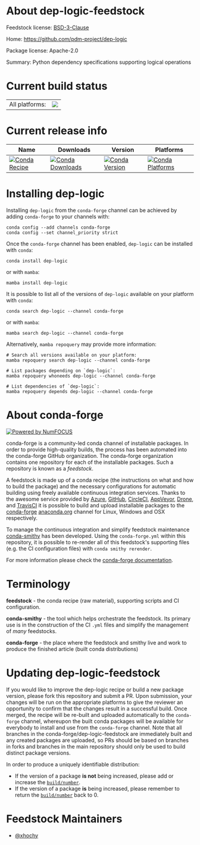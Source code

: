 About dep-logic-feedstock
=========================

Feedstock license: [BSD-3-Clause](https://github.com/conda-forge/dep-logic-feedstock/blob/main/LICENSE.txt)

Home: https://github.com/pdm-project/dep-logic

Package license: Apache-2.0

Summary: Python dependency specifications supporting logical operations

Current build status
====================


<table><tr><td>All platforms:</td>
    <td>
      <a href="https://dev.azure.com/conda-forge/feedstock-builds/_build/latest?definitionId=21032&branchName=main">
        <img src="https://dev.azure.com/conda-forge/feedstock-builds/_apis/build/status/dep-logic-feedstock?branchName=main">
      </a>
    </td>
  </tr>
</table>

Current release info
====================

| Name | Downloads | Version | Platforms |
| --- | --- | --- | --- |
| [![Conda Recipe](https://img.shields.io/badge/recipe-dep--logic-green.svg)](https://anaconda.org/conda-forge/dep-logic) | [![Conda Downloads](https://img.shields.io/conda/dn/conda-forge/dep-logic.svg)](https://anaconda.org/conda-forge/dep-logic) | [![Conda Version](https://img.shields.io/conda/vn/conda-forge/dep-logic.svg)](https://anaconda.org/conda-forge/dep-logic) | [![Conda Platforms](https://img.shields.io/conda/pn/conda-forge/dep-logic.svg)](https://anaconda.org/conda-forge/dep-logic) |

Installing dep-logic
====================

Installing `dep-logic` from the `conda-forge` channel can be achieved by adding `conda-forge` to your channels with:

```
conda config --add channels conda-forge
conda config --set channel_priority strict
```

Once the `conda-forge` channel has been enabled, `dep-logic` can be installed with `conda`:

```
conda install dep-logic
```

or with `mamba`:

```
mamba install dep-logic
```

It is possible to list all of the versions of `dep-logic` available on your platform with `conda`:

```
conda search dep-logic --channel conda-forge
```

or with `mamba`:

```
mamba search dep-logic --channel conda-forge
```

Alternatively, `mamba repoquery` may provide more information:

```
# Search all versions available on your platform:
mamba repoquery search dep-logic --channel conda-forge

# List packages depending on `dep-logic`:
mamba repoquery whoneeds dep-logic --channel conda-forge

# List dependencies of `dep-logic`:
mamba repoquery depends dep-logic --channel conda-forge
```


About conda-forge
=================

[![Powered by
NumFOCUS](https://img.shields.io/badge/powered%20by-NumFOCUS-orange.svg?style=flat&colorA=E1523D&colorB=007D8A)](https://numfocus.org)

conda-forge is a community-led conda channel of installable packages.
In order to provide high-quality builds, the process has been automated into the
conda-forge GitHub organization. The conda-forge organization contains one repository
for each of the installable packages. Such a repository is known as a *feedstock*.

A feedstock is made up of a conda recipe (the instructions on what and how to build
the package) and the necessary configurations for automatic building using freely
available continuous integration services. Thanks to the awesome service provided by
[Azure](https://azure.microsoft.com/en-us/services/devops/), [GitHub](https://github.com/),
[CircleCI](https://circleci.com/), [AppVeyor](https://www.appveyor.com/),
[Drone](https://cloud.drone.io/welcome), and [TravisCI](https://travis-ci.com/)
it is possible to build and upload installable packages to the
[conda-forge](https://anaconda.org/conda-forge) [anaconda.org](https://anaconda.org/)
channel for Linux, Windows and OSX respectively.

To manage the continuous integration and simplify feedstock maintenance
[conda-smithy](https://github.com/conda-forge/conda-smithy) has been developed.
Using the ``conda-forge.yml`` within this repository, it is possible to re-render all of
this feedstock's supporting files (e.g. the CI configuration files) with ``conda smithy rerender``.

For more information please check the [conda-forge documentation](https://conda-forge.org/docs/).

Terminology
===========

**feedstock** - the conda recipe (raw material), supporting scripts and CI configuration.

**conda-smithy** - the tool which helps orchestrate the feedstock.
                   Its primary use is in the construction of the CI ``.yml`` files
                   and simplify the management of *many* feedstocks.

**conda-forge** - the place where the feedstock and smithy live and work to
                  produce the finished article (built conda distributions)


Updating dep-logic-feedstock
============================

If you would like to improve the dep-logic recipe or build a new
package version, please fork this repository and submit a PR. Upon submission,
your changes will be run on the appropriate platforms to give the reviewer an
opportunity to confirm that the changes result in a successful build. Once
merged, the recipe will be re-built and uploaded automatically to the
`conda-forge` channel, whereupon the built conda packages will be available for
everybody to install and use from the `conda-forge` channel.
Note that all branches in the conda-forge/dep-logic-feedstock are
immediately built and any created packages are uploaded, so PRs should be based
on branches in forks and branches in the main repository should only be used to
build distinct package versions.

In order to produce a uniquely identifiable distribution:
 * If the version of a package **is not** being increased, please add or increase
   the [``build/number``](https://docs.conda.io/projects/conda-build/en/latest/resources/define-metadata.html#build-number-and-string).
 * If the version of a package **is** being increased, please remember to return
   the [``build/number``](https://docs.conda.io/projects/conda-build/en/latest/resources/define-metadata.html#build-number-and-string)
   back to 0.

Feedstock Maintainers
=====================

* [@xhochy](https://github.com/xhochy/)

